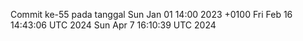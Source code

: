 Commit ke-55 pada tanggal Sun Jan 01 14:00 2023 +0100
Fri Feb 16 14:43:06 UTC 2024
Sun Apr  7 16:10:39 UTC 2024
